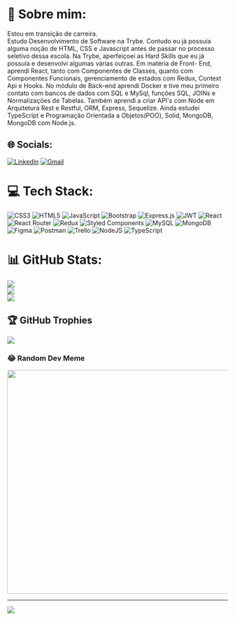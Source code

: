 # 💫 Sobre mim:
Estou em transição de carreira.<br>Estudo Desenvolvimento de Software na Trybe. Contudo eu já possuía alguma noção de HTML, CSS e Javascript antes de passar no processo seletivo dessa escola. Na Trybe, aperfeiçoei as Hard Skills que eu já possuía e desenvolvi algumas várias outras. Em matéria de Front- End, aprendi React, tanto com Componentes de Classes, quanto com Componentes Funcionais, gerenciamento de estados com Redux, Context Api e Hooks. No módulo de Back-end aprendi Docker e tive meu primeiro contato com bancos de dados com SQL e MySql, funções SQL, JOINs e Normalizações de Tabelas. Também aprendi a criar API's com Node em Arquitetura Rest e Restful, ORM, Express, Sequelize. Ainda estudei TypeScript e Programação Orientada a Objetos(POO), Solid, MongoDB, MongoDB com Node.js. 


## 🌐 Socials:
[![LinkedIn](https://img.shields.io/badge/LinkedIn-%230077B5.svg?logo=linkedin&logoColor=white)](https://www.linkedin.com/in/alector-alexander/)
[![Gmail](https://img.shields.io/badge/Gmail-%230077B5.svg?logo=gmail&logoColor=red)](alector.alexandre@gmail.com) 

# 💻 Tech Stack:
![CSS3](https://img.shields.io/badge/css3-%231572B6.svg?style=for-the-badge&logo=css3&logoColor=white) ![HTML5](https://img.shields.io/badge/html5-%23E34F26.svg?style=for-the-badge&logo=html5&logoColor=white) ![JavaScript](https://img.shields.io/badge/javascript-%23323330.svg?style=for-the-badge&logo=javascript&logoColor=%23F7DF1E) ![Bootstrap](https://img.shields.io/badge/bootstrap-%23563D7C.svg?style=for-the-badge&logo=bootstrap&logoColor=white) ![Express.js](https://img.shields.io/badge/express.js-%23404d59.svg?style=for-the-badge&logo=express&logoColor=%2361DAFB) ![JWT](https://img.shields.io/badge/JWT-black?style=for-the-badge&logo=JSON%20web%20tokens) ![React](https://img.shields.io/badge/react-%2320232a.svg?style=for-the-badge&logo=react&logoColor=%2361DAFB) ![React Router](https://img.shields.io/badge/React_Router-CA4245?style=for-the-badge&logo=react-router&logoColor=white) ![Redux](https://img.shields.io/badge/redux-%23593d88.svg?style=for-the-badge&logo=redux&logoColor=white) ![Styled Components](https://img.shields.io/badge/styled--components-DB7093?style=for-the-badge&logo=styled-components&logoColor=white) ![MySQL](https://img.shields.io/badge/mysql-%2300f.svg?style=for-the-badge&logo=mysql&logoColor=white) ![MongoDB](https://img.shields.io/badge/MongoDB-%234ea94b.svg?style=for-the-badge&logo=mongodb&logoColor=white) 	![Figma](https://img.shields.io/badge/figma-%23F24E1E.svg?style=for-the-badge&logo=figma&logoColor=white) ![Postman](https://img.shields.io/badge/Postman-FF6C37?style=for-the-badge&logo=postman&logoColor=white) ![Trello](https://img.shields.io/badge/Trello-%23026AA7.svg?style=for-the-badge&logo=Trello&logoColor=white) ![NodeJS](https://img.shields.io/badge/node.js-6DA55F?style=for-the-badge&logo=node.js&logoColor=white) ![TypeScript](https://img.shields.io/badge/typescript-%23007ACC.svg?style=for-the-badge&logo=typescript&logoColor=white)
# 📊 GitHub Stats:
![](https://github-readme-stats.vercel.app/api?username=AlectorAlexander&theme=gruvbox&hide_border=false&include_all_commits=true&count_private=true)<br/>
![](https://github-readme-streak-stats.herokuapp.com/?user=AlectorAlexander&theme=gruvbox&hide_border=false)<br/>
![](https://github-readme-stats.vercel.app/api/top-langs/?username=AlectorAlexander&theme=gruvbox&hide_border=false&include_all_commits=true&count_private=true&layout=compact)

## 🏆 GitHub Trophies
![](https://github-profile-trophy.vercel.app/?username=AlectorAlexander&theme=algolia&no-frame=true&no-bg=false&margin-w=4)

### 😂 Random Dev Meme
<img src="https://random-memer.herokuapp.com/" width="512px"/>

---
[![](https://visitcount.itsvg.in/api?id=AlectorAlexander&icon=0&color=0)](https://visitcount.itsvg.in)
